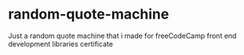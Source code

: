 # random-quote-machine
Just a random quote machine that i made for freeCodeCamp front end development libraries certificate
